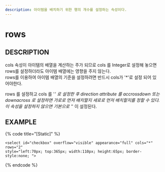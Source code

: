 ```yaml
---
description: 아이템을 배치하기 위한 행의 개수를 설정하는 속성이다.    
---
```


#   rows                       

## DESCRIPTION
cols 속성이 아이템의 배열을 계산하는 주가 되므로 cols 를 Integer로 설정해 놓으면 rows를 설정하더라도 아이템 배열에는 영향을 주지 않는다.  
rows를 이용하여 아이템 배열의 기준을 설정하려면 반드시 cols가 '*'로 설정 되어 있어야한다. 

rows 를 설정하고 cols 를 '*' 로 설정한 후 direction attribute 를 accrossdown 또는 downacross 로 설정하면 가로로 먼저 배치할지 세로로 먼저 배치할지를 정할 수 있다.
이 속성을 설정하지 않으면 기본으로 '*' 이 설정된다.  

## EXAMPLE

{% code title="\[Static\]" %}
```markup
<select id="checkbox" overflow="visible" appearance="full" cols="*" rows="2" 
style="left:70px; top:365px; width:110px; height:65px; border-style:none; ">  
```
{% endcode %}
